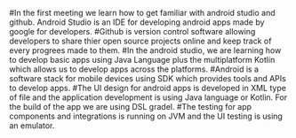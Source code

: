 #In the first meeting we learn how to get familiar with android studio and github. Android Studio is an IDE for developing android apps made by google for developers. 
#Github is version control software allowing developers to share thier open source projects online and keep track of every progrees made to them.
#In the android studio, we are learning how to develop basic apps using Java Language plus the multiplatform Kotlin which allows us to develop apps across the platforms.
#Android is a software stack for mobile devices using SDK which provides tools and APIs to develop apps.
#The UI design for android apps is developed in XML type of file and the application development is using Java language or Kotlin. For the build of the app we are using DSL gradel.
#The testing for app components and integrations is running on JVM and the UI testing is using an emulator.
